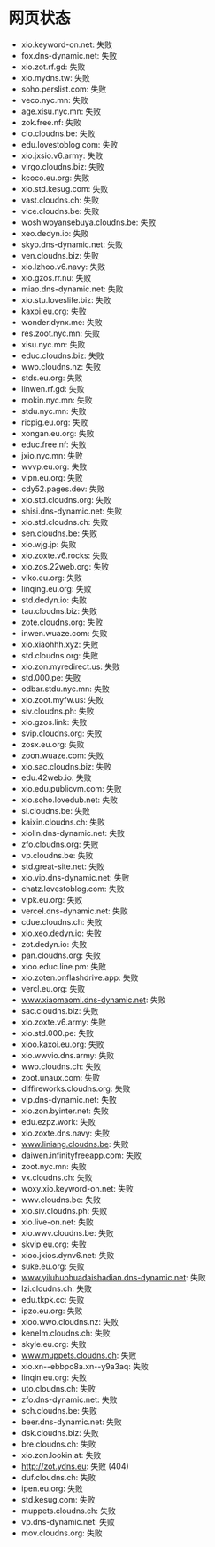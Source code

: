 # 网页状态
- xio.keyword-on.net: 失败
- fox.dns-dynamic.net: 失败
- xio.zot.rf.gd: 失败
- xio.mydns.tw: 失败
- soho.perslist.com: 失败
- veco.nyc.mn: 失败
- age.xisu.nyc.mn: 失败
- zok.free.nf: 失败
- clo.cloudns.be: 失败
- edu.lovestoblog.com: 失败
- xio.jxsio.v6.army: 失败
- virgo.cloudns.biz: 失败
- kcoco.eu.org: 失败
- xio.std.kesug.com: 失败
- vast.cloudns.ch: 失败
- vice.cloudns.be: 失败
- woshiwoyansebuya.cloudns.be: 失败
- xeo.dedyn.io: 失败
- skyo.dns-dynamic.net: 失败
- ven.cloudns.biz: 失败
- xio.lzhoo.v6.navy: 失败
- xio.gzos.rr.nu: 失败
- miao.dns-dynamic.net: 失败
- xio.stu.loveslife.biz: 失败
- kaxoi.eu.org: 失败
- wonder.dynx.me: 失败
- res.zoot.nyc.mn: 失败
- xisu.nyc.mn: 失败
- educ.cloudns.biz: 失败
- wwo.cloudns.nz: 失败
- stds.eu.org: 失败
- linwen.rf.gd: 失败
- mokin.nyc.mn: 失败
- stdu.nyc.mn: 失败
- ricpig.eu.org: 失败
- xongan.eu.org: 失败
- educ.free.nf: 失败
- jxio.nyc.mn: 失败
- wvvp.eu.org: 失败
- vipn.eu.org: 失败
- cdy52.pages.dev: 失败
- xio.std.cloudns.org: 失败
- shisi.dns-dynamic.net: 失败
- xio.std.cloudns.ch: 失败
- sen.cloudns.be: 失败
- xio.wjg.jp: 失败
- xio.zoxte.v6.rocks: 失败
- xio.zos.22web.org: 失败
- viko.eu.org: 失败
- linqing.eu.org: 失败
- std.dedyn.io: 失败
- tau.cloudns.biz: 失败
- zote.cloudns.org: 失败
- inwen.wuaze.com: 失败
- xio.xiaohhh.xyz: 失败
- std.cloudns.org: 失败
- xio.zon.myredirect.us: 失败
- std.000.pe: 失败
- odbar.stdu.nyc.mn: 失败
- xio.zoot.myfw.us: 失败
- siv.cloudns.ph: 失败
- xio.gzos.link: 失败
- svip.cloudns.org: 失败
- zosx.eu.org: 失败
- zoon.wuaze.com: 失败
- xio.sac.cloudns.biz: 失败
- edu.42web.io: 失败
- xio.edu.publicvm.com: 失败
- xio.soho.lovedub.net: 失败
- si.cloudns.be: 失败
- kaixin.cloudns.ch: 失败
- xiolin.dns-dynamic.net: 失败
- zfo.cloudns.org: 失败
- vp.cloudns.be: 失败
- std.great-site.net: 失败
- xio.vip.dns-dynamic.net: 失败
- chatz.lovestoblog.com: 失败
- vipk.eu.org: 失败
- vercel.dns-dynamic.net: 失败
- cdue.cloudns.ch: 失败
- xio.xeo.dedyn.io: 失败
- zot.dedyn.io: 失败
- pan.cloudns.org: 失败
- xioo.educ.line.pm: 失败
- xio.zoten.onflashdrive.app: 失败
- vercl.eu.org: 失败
- www.xiaomaomi.dns-dynamic.net: 失败
- sac.cloudns.biz: 失败
- xio.zoxte.v6.army: 失败
- xio.std.000.pe: 失败
- xioo.kaxoi.eu.org: 失败
- xio.wwvio.dns.army: 失败
- wwo.cloudns.ch: 失败
- zoot.unaux.com: 失败
- diffireworks.cloudns.org: 失败
- vip.dns-dynamic.net: 失败
- xio.zon.byinter.net: 失败
- edu.ezpz.work: 失败
- xio.zoxte.dns.navy: 失败
- www.liniang.cloudns.be: 失败
- daiwen.infinityfreeapp.com: 失败
- zoot.nyc.mn: 失败
- vx.cloudns.ch: 失败
- woxy.xio.keyword-on.net: 失败
- wwv.cloudns.be: 失败
- xio.siv.cloudns.ph: 失败
- xio.live-on.net: 失败
- xio.wwv.cloudns.be: 失败
- skvip.eu.org: 失败
- xioo.jxios.dynv6.net: 失败
- suke.eu.org: 失败
- www.yiluhuohuadaishadian.dns-dynamic.net: 失败
- lzi.cloudns.ch: 失败
- edu.tkpk.cc: 失败
- ipzo.eu.org: 失败
- xioo.wwo.cloudns.nz: 失败
- kenelm.cloudns.ch: 失败
- skyle.eu.org: 失败
- www.muppets.cloudns.ch: 失败
- xio.xn--ebbpo8a.xn--y9a3aq: 失败
- linqin.eu.org: 失败
- uto.cloudns.ch: 失败
- zfo.dns-dynamic.net: 失败
- sch.cloudns.be: 失败
- beer.dns-dynamic.net: 失败
- dsk.cloudns.biz: 失败
- bre.cloudns.ch: 失败
- xio.zon.lookin.at: 失败
- http://zot.ydns.eu: 失败 (404)
- duf.cloudns.ch: 失败
- ipen.eu.org: 失败
- std.kesug.com: 失败
- muppets.cloudns.ch: 失败
- vp.dns-dynamic.net: 失败
- mov.cloudns.org: 失败
